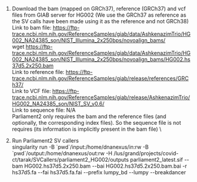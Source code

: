 1. Download the bam (mapped on GRCh37), reference (GRCh37) and vcf files from GIAB server for HG002 (We use the GRCh37 as reference as the SV calls have been made using it as the reference and not GRCh38)\
Link to bam file: https://ftp-trace.ncbi.nlm.nih.gov/ReferenceSamples/giab/data/AshkenazimTrio/HG002_NA24385_son/NIST_Illumina_2x250bps/novoalign_bams/ \
wget https://ftp-trace.ncbi.nlm.nih.gov/ReferenceSamples/giab/data/AshkenazimTrio/HG002_NA24385_son/NIST_Illumina_2x250bps/novoalign_bams/HG002.hs37d5.2x250.bam \
Link to reference file: https://ftp-trace.ncbi.nlm.nih.gov/ReferenceSamples/giab/release/references/GRCh37/ \
Link to VCF file: https://ftp-trace.ncbi.nlm.nih.gov/ReferenceSamples/giab/release/AshkenazimTrio/HG002_NA24385_son/NIST_SV_v0.6/ \
Link to sequence file: N/A \
Parliament2 only requires the bam and the reference files (and optionally, the corresponding index files). So the sequence file is not requires (its information is implicitly present in the bam file) \

2. Run Parliament2 SV callers \
singularity run -B \`pwd\`/input:/home/dnanexus/in:rw -B \`pwd\`/output:/home/dnanexus/out:rw -H /lus/grand/projects/covid-ct/tarak/SVCallers/parliament2_HG002/outputs parliament2_latest.sif --bam HG002.hs37d5.2x250.bam --bai HG002.hs37d5.2x250.bam.bai -r hs37d5.fa --fai hs37d5.fa.fai --prefix lumpy_bd --lumpy --breakdancer 

